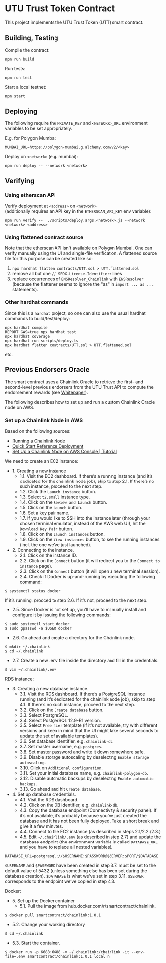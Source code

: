 # UTU Trust Token Contract

This project implements the UTU Trust Token (UTT) smart contract. 


## Building, Testing 

Compile the contract:
```shell
npm run build                     
```

Run tests:
```shell
npm run test
```

Start a local testnet:
```shell
npm start
```                                     

## Deploying 

The following require the `PRIVATE_KEY` and `<NETWORK>_URL` 
environment variables to be set appropriately.

E.g. for Polygon Mumbai:

```MUMBAI_URL=https://polygon-mumbai.g.alchemy.com/v2/<key>``` 

Deploy on `<network>` (e.g. mumbai):
```shell
npm run deploy -- --network <network>
```                                     

## Verifying

### Using etherscan API 

Verify deployment at `<address>` on `<network>`  
(additionally requires an API key in the `ETHERSCAN_API_KEY` env variable):
```shell
npm run verify --  ./scripts/deploy.args.<network>.js --network <network> <address>
```                                     

### Using flattened contract source 

Note that the etherscan API isn't available on Polygon Mumbai. One can 
verify manually using the UI and single-file verification. A 
flattened source file for this purpose can be created like so:

1. `npx hardhat flatten contracts/UTT.sol > UTT.flattened.sol`
2. remove all but one `// SPDX-License-Identifier:` lines
3. replace occurrences of `ENSResolver_Chainlink` with `ENSResolver` (because the 
   flattener seems to ignore the "as" in `import ... as ...` statements).

### Other hardhat commands

Since this is a `hardhat` project, so one can also use the usual hardhat 
commands to 
build/test/deploy:

```shell
npx hardhat compile
REPORT_GAS=true npx hardhat test
npx hardhat coverage
npx hardhat run scripts/deploy.ts
npx hardhat flatten contracts/UTT.sol > UTT.flattened.sol
```
etc.

## Previous Endorsers Oracle

The smart contract uses a Chainlink Oracle to retrieve the first- and 
second-level previous endorsers from the UTU Trust API to compute the 
endorsement rewards (see
[Whitepaper](https://docs.google.com/document/d/1syxWDbJ5Ch0OiMiMfPQ3AWDiyY0Ol4pLJacTvczDo6I/edit?usp=sharing)).

The following describes how to set up and run a custom Chainlink Oracle node 
on AWS.

### Set up a Chainlink Node in AWS

Based on the following sources:

- [Running a Chainlink Node](https://docs.chain.link/docs/running-a-chainlink-node/)
- [Quick Start Reference Deployment](https://aws-quickstart.github.io/quickstart-chainlinklabs-chainlink-node/)
- [Set Up a Chainlink Node on AWS Console | Tutorial](https://www.youtube.com/watch?v=klqQnzBUqUw)

We need to create an EC2 instance:
* 1\. Creating a new instance
    * 1.1\. Visit the EC2 dashboard. If there’s a running instance (and it’s dedicated for the chainlink node job), skip to step 2.1. If there’s no such instance, proceed to the next step.
    * 1.2\. Click the `Launch instance` button.
    * 1.3\. Select `t2.small` instance type.
    * 1.4\. Click on the `Review and Launch` button.
    * 1.5\. Click on the `Launch` button.
    * 1.6\. Set a key pair name.
    * 1.7\. If you would like to SSH into the instance later (through your chosen terminal emulator, instead of the AWS web UI), hit the `Download Key Pair` button.
    * 1.8\. Click on the `Launch instances` button.
    * 1.9\. Click on the `View instances` button, to see the running instances (incl. the one we’ve just launched).
* 2\. Connecting to the instance.
    * 2.1\. Click on the instance ID.
    * 2.2\. Click on the `Connect` button (it will redirect you to the `Connect to instance` page).
    * 2.3\. Click on the `Connect` button (it will open a new terminal session).
    * 2.4\. Check if Docker is up-and-running by executing the following command:

```shell
$ systemctl status docker
```

If it’s running, procced to step 2.6. If it’s not, proceed to the next step.

   * 2.5\. Since Docker is not set up, you’ll have to manually install and configure it by issuing the following commands:

```shell
$ sudo systemctl start docker
$ sudo gpasswd -a $USER docker
```

   * 2.6\. Go ahead and create a directory for the Chainlink node.

```shell
$ mkdir ~/.chainlink
$ cd ~/.chainlink
```

   * 2.7\. Create a new .env file inside the directory and fill in the credentials.

```shell
$ vim ~/.chainlink/.env
```

RDS instance:
* 3\. Creating a new database instance.
   * 3.1\. Visit the RDS dashboard. If there’s a PostgreSQL instance running (and it’s dedicated for the chainlink node job), skip to step 4.1. If there’s no such instance, proceed to the next step.
   * 3.2\. Click on the `Create database` button.
   * 3.3\. Select PostgreSQL.
   * 3.4\. Select PostgerSQL 12.9-R1 version.
   * 3.5\. Select `Free tier` template (if it’s not available, try with different versions and keep in mind that the UI might take several seconds to update the set of available templates).
   * 3.6\. Set database identifier, e.g. `chainlink-db`.
   * 3.7\. Set master username, e.g. `postgres`.
   * 3.8\. Set master password and write it down somewhere safe.
   * 3.9\. Disable storage autoscaling by deselecting `Enable storage autoscaling`.
   * 3.10\. Click on `Additional configuration`.
   * 3.11\. Set your initial database name, e.g. `chainlink-polygon-db`.
   * 3.12\. Disable automatic backups by deselecting `Enable automatic backups`.
   * 3.13\. Go ahead and hit `Create database`.
* 4\. Set up database credentials.
   * 4.1\. Visit the RDS dashboard.
   * 4.2\. Click on the DB identifier, e.g. `chainlink-db`.
   * 4.3\. Copy the database endpoint (Connectivity & security panel). If it’s not available, it’s probably because you’ve just created the database and it has not been fully deployed. Take a short break and give it a few minutes.
   * 4.4\. Connect to the EC2 instance (as described in steps 2.1/2.2./2.3.)
   * 4.5\. Edit `~/.chainlink/.env` (as described in step 2.7) and update the database endpoint (the environment variable is called `DATABASE_URL` and you have to replace all nested variables).

```
DATABASE_URL=postgresql://$USERNAME:$PASSWORD@$SERVER:$PORT/$DATABASE
```

`$USERNAME` and `$PASSWORD` have been created in step 3.7.
must be set to the default value of 5432 (unless something else has been set during the database creation).
`$DATABASE` is what we’ve set in step 3.11.
`$SERVER` corresponds to the endpoint we’ve copied in step 4.3.

Docker:
* 5\. Set up the Docker container
   * 5.1\. Pull the image from hub.docker.com/r/smartcontract/chainlink.

```shell
$ docker pull smartcontract/chainlink:1.0.1
```

   * 5.2\. Change your working directory

```shell
$ cd ~/.chainlink
```

   * 5.3\. Start the container.

```shell
$ docker run -p 6688:6688 -v ~/.chainlink:/chainlink -it --env-file=.env smartcontract/chainlink:1.0.1 local n
```
